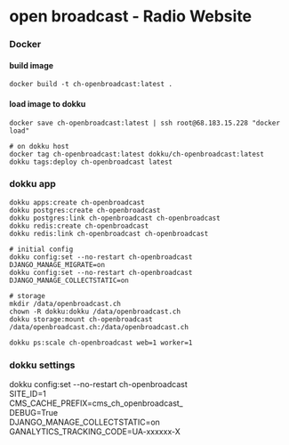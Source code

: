 # open broadcast - Radio Website


### Docker

#### build image

    docker build -t ch-openbroadcast:latest .


#### load image to dokku

    docker save ch-openbroadcast:latest | ssh root@68.183.15.228 "docker load"
    
    # on dokku host
    docker tag ch-openbroadcast:latest dokku/ch-openbroadcast:latest
    dokku tags:deploy ch-openbroadcast latest


### dokku app

    dokku apps:create ch-openbroadcast
    dokku postgres:create ch-openbroadcast
    dokku postgres:link ch-openbroadcast ch-openbroadcast
    dokku redis:create ch-openbroadcast 
    dokku redis:link ch-openbroadcast ch-openbroadcast

    # initial config
    dokku config:set --no-restart ch-openbroadcast DJANGO_MANAGE_MIGRATE=on
    dokku config:set --no-restart ch-openbroadcast DJANGO_MANAGE_COLLECTSTATIC=on

    # storage
    mkdir /data/openbroadcast.ch
    chown -R dokku:dokku /data/openbroadcast.ch
    dokku storage:mount ch-openbroadcast /data/openbroadcast.ch:/data/openbroadcast.ch
    
    dokku ps:scale ch-openbroadcast web=1 worker=1


### dokku settings

dokku config:set --no-restart ch-openbroadcast \
    SITE_ID=1 \
    CMS_CACHE_PREFIX=cms_ch_openbroadcast_ \
    DEBUG=True \
    DJANGO_MANAGE_COLLECTSTATIC=on \
    GANALYTICS_TRACKING_CODE=UA-xxxxxx-X


